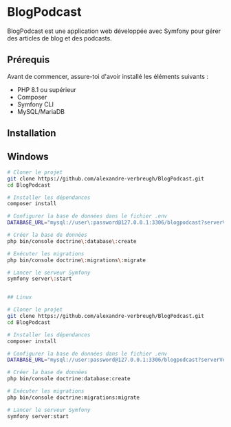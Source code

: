# BlogPodcast

BlogPodcast est une application web développée avec Symfony pour gérer des articles de blog et des podcasts.

## Prérequis

Avant de commencer, assure-toi d'avoir installé les éléments suivants :

- PHP 8.1 ou supérieur
- Composer
- Symfony CLI
- MySQL/MariaDB

## Installation

## Windows

```bash
# Cloner le projet
git clone https://github.com/alexandre-verbreugh/BlogPodcast.git
cd BlogPodcast

# Installer les dépendances
composer install

# Configurer la base de données dans le fichier .env
DATABASE_URL="mysql://user\:password@127.0.0.1:3306/blogpodcast?serverVersion=8.0"

# Créer la base de données
php bin/console doctrine\:database\:create

# Exécuter les migrations
php bin/console doctrine\:migrations\:migrate

# Lancer le serveur Symfony
symfony server\:start


## Linux

# Cloner le projet
git clone https://github.com/alexandre-verbreugh/BlogPodcast.git
cd BlogPodcast

# Installer les dépendances
composer install

# Configurer la base de données dans le fichier .env
DATABASE_URL="mysql://user:password@127.0.0.1:3306/blogpodcast?serverVersion=8.0"

# Créer la base de données
php bin/console doctrine:database:create

# Exécuter les migrations
php bin/console doctrine:migrations:migrate

# Lancer le serveur Symfony
symfony server:start
